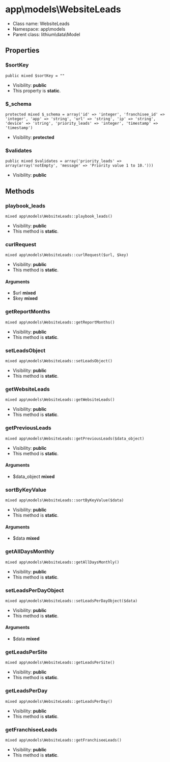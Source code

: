 app\models\WebsiteLeads
===============






* Class name: WebsiteLeads
* Namespace: app\models
* Parent class: lithium\data\Model





Properties
----------


### $sortKey

    public mixed $sortKey = ""





* Visibility: **public**
* This property is **static**.


### $_schema

    protected mixed $_schema = array('id' => 'integer', 'franchisee_id' => 'integer', 'app' => 'string', 'url' => 'string', 'ip' => 'string', 'device' => 'string', 'priority_leads' => 'integer', 'timestamp' => 'timestamp')





* Visibility: **protected**


### $validates

    public mixed $validates = array('priority_leads' => array(array('notEmpty', 'message' => 'Priority value 1 to 10.')))





* Visibility: **public**


Methods
-------


### playbook_leads

    mixed app\models\WebsiteLeads::playbook_leads()





* Visibility: **public**
* This method is **static**.




### curlRequest

    mixed app\models\WebsiteLeads::curlRequest($url, $key)





* Visibility: **public**
* This method is **static**.


#### Arguments
* $url **mixed**
* $key **mixed**



### getReportMonths

    mixed app\models\WebsiteLeads::getReportMonths()





* Visibility: **public**
* This method is **static**.




### setLeadsObject

    mixed app\models\WebsiteLeads::setLeadsObject()





* Visibility: **public**
* This method is **static**.




### getWebsiteLeads

    mixed app\models\WebsiteLeads::getWebsiteLeads()





* Visibility: **public**
* This method is **static**.




### getPreviousLeads

    mixed app\models\WebsiteLeads::getPreviousLeads($data_object)





* Visibility: **public**
* This method is **static**.


#### Arguments
* $data_object **mixed**



### sortByKeyValue

    mixed app\models\WebsiteLeads::sortByKeyValue($data)





* Visibility: **public**
* This method is **static**.


#### Arguments
* $data **mixed**



### getAllDaysMonthly

    mixed app\models\WebsiteLeads::getAllDaysMonthly()





* Visibility: **public**
* This method is **static**.




### setLeadsPerDayObject

    mixed app\models\WebsiteLeads::setLeadsPerDayObject($data)





* Visibility: **public**
* This method is **static**.


#### Arguments
* $data **mixed**



### getLeadsPerSite

    mixed app\models\WebsiteLeads::getLeadsPerSite()





* Visibility: **public**
* This method is **static**.




### getLeadsPerDay

    mixed app\models\WebsiteLeads::getLeadsPerDay()





* Visibility: **public**
* This method is **static**.




### getFranchiseeLeads

    mixed app\models\WebsiteLeads::getFranchiseeLeads()





* Visibility: **public**
* This method is **static**.




